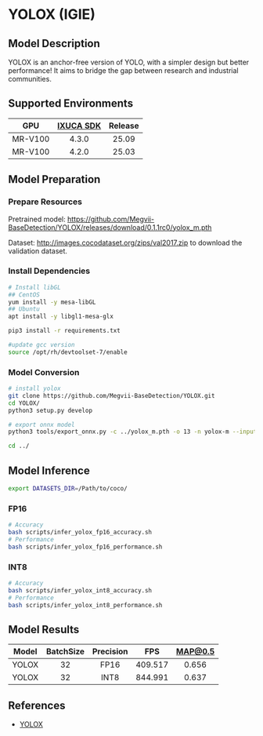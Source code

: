 # YOLOX (IGIE)

## Model Description

YOLOX is an anchor-free version of YOLO, with a simpler design but better performance! It aims to bridge the gap between research and industrial communities.

## Supported Environments

| GPU    | [IXUCA SDK](https://gitee.com/deep-spark/deepspark#%E5%A4%A9%E6%95%B0%E6%99%BA%E7%AE%97%E8%BD%AF%E4%BB%B6%E6%A0%88-ixuca) | Release |
| :----: | :----: | :----: |
| MR-V100 | 4.3.0 | 25.09 |
| MR-V100 | 4.2.0 | 25.03 |

## Model Preparation

### Prepare Resources

Pretrained model: <https://github.com/Megvii-BaseDetection/YOLOX/releases/download/0.1.1rc0/yolox_m.pth>

Dataset: <http://images.cocodataset.org/zips/val2017.zip> to download the validation dataset.

### Install Dependencies

```bash
# Install libGL
## CentOS
yum install -y mesa-libGL
## Ubuntu
apt install -y libgl1-mesa-glx

pip3 install -r requirements.txt

#update gcc version
source /opt/rh/devtoolset-7/enable
```

### Model Conversion

```bash
# install yolox
git clone https://github.com/Megvii-BaseDetection/YOLOX.git
cd YOLOX/
python3 setup.py develop

# export onnx model
python3 tools/export_onnx.py -c ../yolox_m.pth -o 13 -n yolox-m --input input --output output --dynamic --output-name ../yolox.onnx

cd ../
```

## Model Inference

```bash
export DATASETS_DIR=/Path/to/coco/
```

### FP16

```bash
# Accuracy
bash scripts/infer_yolox_fp16_accuracy.sh
# Performance
bash scripts/infer_yolox_fp16_performance.sh
```

### INT8

```bash
# Accuracy
bash scripts/infer_yolox_int8_accuracy.sh
# Performance
bash scripts/infer_yolox_int8_performance.sh
```

## Model Results

| Model | BatchSize | Precision | FPS     | MAP@0.5 |
| :----: | :----: | :----: | :----: | :----: |
| YOLOX | 32        | FP16      | 409.517 | 0.656   |
| YOLOX | 32        | INT8      | 844.991 | 0.637   |

## References

- [YOLOX](https://github.com/Megvii-BaseDetection/YOLOX)
